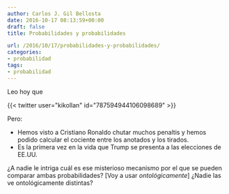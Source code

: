 ```yaml
---
author: Carlos J. Gil Bellosta
date: 2016-10-17 08:13:59+00:00
draft: false
title: Probabilidades y probabilidades

url: /2016/10/17/probabilidades-y-probabilidades/
categories:
- probabilidad
tags:
- probabilidad
---
```


Leo hoy que

{{< twitter user="kikollan" id="787594944106098689" >}}

Pero:

* Hemos visto a Cristiano Ronaldo chutar muchos penaltis y hemos podido calcular el cociente entre los anotados y los tirados.
* Es la primera vez en la vida que Trump se presenta a las elecciones de EE.UU.

¿A nadie le intriga cuál es ese misterioso mecanismo por el que se pueden comparar ambas probabilidades? [Voy a usar _ontológicamente_] ¿Nadie las ve ontológicamente distintas?
